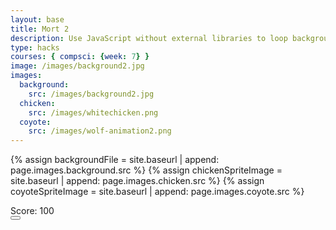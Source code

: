 ```yaml
---
layout: base
title: Mort 2
description: Use JavaScript without external libraries to loop background moving across the screen. Depends on Background.js and GameObject.js.
type: hacks
courses: { compsci: {week: 7} }
image: /images/background2.jpg
images:
  background:
    src: /images/background2.jpg
  chicken:
    src: /images/whitechicken.png
  coyote:
    src: /images/wolf-animation2.png
---
```


<!-- Liquid code, run by Jekyll, used to define the location of assets -->
{% assign backgroundFile = site.baseurl | append: page.images.background.src %}
{% assign chickenSpriteImage = site.baseurl | append: page.images.chicken.src %}
{% assign coyoteSpriteImage = site.baseurl | append: page.images.coyote.src %}
<link rel="stylesheet" type="text/css" href="{{site.baseurl}}/assets/css/spaceBkg/Styles.css">

<!-- Prepare DOM elements -->
<!-- Wrap both the canvas and controls in a container div -->
<div id="canvasContainer">
<div id="score" class="score-display">Score: 100</div>
    <div id="controls"> <!-- Controls -->
        <!-- Background controls -->
        <button id="toggleCanvasEffect"></button>
    </div>
</div>

<script type="module">
    import GameEnv from '{{site.baseurl}}/assets/js/alienWorld/GameEnv.js';
    import GameObject from '{{site.baseurl}}/assets/js/alienWorld/GameObject.js';
    import Background from '{{site.baseurl}}/assets/js/alienWorld/Background.js';
    import Character from '{{site.baseurl}}/assets/js/alienWorld/Character.js';
    import { initChicken } from '{{site.baseurl}}/assets/js/alienWorld/CharacterChicken.js';
    import { initCoyote } from '{{site.baseurl}}/assets/js/alienWorld/CharacterCoyote2.js';
    import { increaseScore, updateScore } from '{{site.baseurl}}/assets/js/alienWorld/Scoring.js';
    // Array to store visible coyotes
    const visibleCoyotes = [];

// Function to remove coyotes after a delay
function removeCoyote(coyote) {
    setTimeout(() => {
        const index = visibleCoyotes.indexOf(coyote);
        if (index !== -1) {
            visibleCoyotes.splice(index, 1);

            // Remove the coyote from the DOM
            const coyoteCanvas = coyote.canvas;
            coyoteCanvas.parentNode.removeChild(coyoteCanvas);
        }
    }, 12500); // Remove after 3 seconds (3000 milliseconds)
}

    // Create a function to load an image and return a Promise
    async function loadImage(src) {
        return new Promise((resolve, reject) => {
            const image = new Image();
            image.src = src;
            image.onload = () => resolve(image);
            image.onerror = reject;
        });
    }

    // Game loop
    function gameLoop() {
        for (var gameObj of GameObject.gameObjectArray) {
            gameObj.update();
            gameObj.draw();
        }

// Check if any coyotes have been visible for 3 seconds and remove them
const currentTime = performance.now();
for (let i = visibleCoyotes.length - 1; i >= 0; i--) {
    const coyote = visibleCoyotes[i];
    if (currentTime - coyote.startTime >= 12500) {
        // Remove the coyote canvas from the DOM
        const coyoteCanvas = coyote.coyote.canvas;
        coyoteCanvas.parentNode.removeChild(coyoteCanvas);
        visibleCoyotes.splice(i, 1);
    }
}

        requestAnimationFrame(gameLoop);  // cycle the game, aka recursion
    }

    // Window resize
    window.addEventListener('resize', function () {
        GameEnv.setGameEnv();  // Update GameEnv dimensions

        // Call the sizing method on all game objects
        for (var gameObj of GameObject.gameObjectArray) {
            gameObj.size();
        }
    });

    // Toggle "canvas filter property" between alien and normal
    var isFilterEnabled = true;
    const defaultFilter = getComputedStyle(document.documentElement).getPropertyValue('--default-canvas-filter');
    toggleCanvasEffect.addEventListener("click", function () {
        for (var gameObj of GameObject.gameObjectArray) {
            if (gameObj.invert && isFilterEnabled) {  // toggle off
                gameObj.canvas.style.filter = "none";  // remove filter
            } else if (gameObj.invert) { // toggle on
                gameObj.canvas.style.filter = defaultFilter;  // remove filter
            } else {
                gameObj.canvas.style.filter = "none";  // remove filter
            }
        }
        isFilterEnabled = !isFilterEnabled;  // switch boolean value
    });

    // Setup and store Game Objects
    async function setupGame() {
        try {
            // Open image files for Game Objects
            const [backgroundImg, chickenImg, coyoteImg] = await Promise.all([
                loadImage('{{backgroundFile}}'),
                loadImage('{{chickenSpriteImage}}'),
                loadImage('{{coyoteSpriteImage}}'),
            ]);

            // Setup Globals
            GameEnv.gameSpeed = 2;
            GameEnv.gravity = 3;

            // Prepare HTML with Background Canvas
            const backgroundCanvas = document.createElement("canvas");
            backgroundCanvas.id = "background";
            document.querySelector("#canvasContainer").appendChild(backgroundCanvas);
            // Background object
            const backgroundSpeedRatio = 0;
            new Background(backgroundCanvas, backgroundImg, backgroundSpeedRatio);

            // Prepare HTML with Chicken Canvas
            const chickenCanvas = document.createElement("canvas");
            chickenCanvas.id = "characters";
            document.querySelector("#canvasContainer").appendChild(chickenCanvas);
            // Chicken object
            const chickenSpeedRatio = 0;
            initChicken(chickenCanvas, chickenImg, chickenSpeedRatio);

            // Prepare HTML with many Coyotes
            for (var i = 0; i < 10; i++) {
                const coyoteCanvas = document.createElement("canvas");
                coyoteCanvas.id = "characters";
                document.querySelector("#canvasContainer").appendChild(coyoteCanvas);
                // Coyote object
                const coyoteSpeedRatio = 0;
                const coyote = initCoyote(coyoteCanvas, coyoteImg, coyoteSpeedRatio);
                // Add the coyote to the visibleCoyotes array
                visibleCoyotes.push({
                    coyote: coyote,
                    startTime: performance.now(),
                });
                // Remove the coyote after 3 seconds
                removeCoyote(coyote);
            }

        // Trap errors on failed image loads
        } catch (error) {
            console.error('Failed to load one or more images:', error);
        }
    }

    // Call and wait for Game Objects to be ready
    setupGame().then(() => {
        // Trigger a resize at start up
        window.dispatchEvent(new Event('resize'));
        toggleCanvasEffect.dispatchEvent(new Event('click'));

        // Start the game
        gameLoop();
    });

    class Player {
        constructor() {
            this.position = {
                x: canvas.width / 2,
                y: canvas.height / 2
            };

            this.velocity = {
                x: 0,
                y: 0
            };

            this.rotation = 0;
            this.speed = 5;

            const image = new Image();
            image.src = "{{site.baseurl}}/images/whitechicken.png";
            image.onload = () => {
                // After the image has loaded, update and draw the player
                this.image = image;
                this.width = 100;
                this.height = 100;
                this.draw();
            };
        }
        draw() {
            if (this.image) {
                ctx.drawImage(this.image, this.position.x, this.position.y, this.width, this.height);
            }
        }
        update() {
            this.draw();
            this.position.x += this.velocity.x;
        }
    }

    const player = new Player();

    document.addEventListener('keydown', (event) => {
        if (event.key === 'a') {
            player.velocity.x = -player.speed;
        } else if (event.key === 'd') {
            player.velocity.x = player.speed;
        } else if (event.key === ' ' || event.key === 'w' && player.image) {
            // Shoot a projectile when the space bar is pressed
            const projectile = new Projectile(player.position.x, player.position.y, 5, "{{site.baseurl}}/images/egg-projectile.png");
            projectiles.push(projectile);
        }
    });

    document.addEventListener('keyup', (event) => {
        if (event.key === 'a' || event.key === 'd') {
            player.velocity.x = 0;
        }
    });

    function animate() {
        requestAnimationFrame(animate);
        backgroundObj.draw();
        player.update();

        for (let i = projectiles.length - 1; i >= 0; i--) {
            projectiles[i].update();
            // Remove projectiles that are out of view
            if (projectiles[i].position.y < 0) {
                projectiles.splice(i, 1);
            }
            player.draw();
        }
    }
</script>
